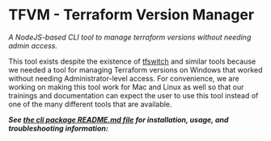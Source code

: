 # TFVM - Terraform Version Manager
*A NodeJS-based CLI tool to manage terraform versions without needing admin access.*

This tool exists despite the existence of [tfswitch](https://tfswitch.warrensbox.com/) and similar tools because we
needed a tool for managing Terraform versions on Windows that worked without needing
Administrator-level access. For convenience, we are working on making this tool work
for Mac and Linux as well so that our trainings and documentation can expect the user
to use this tool instead of one of the many different tools that are available.

***See [the cli package README.md file](./packages/cli/README.md) for installation, usage, and troubleshooting information:***
